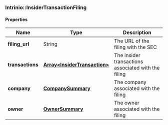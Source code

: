 

[//]: # (CLASS:Intrinio::InsiderTransactionFiling)

[//]: # (KIND:object)

### Intrinio::InsiderTransactionFiling

#### Properties

[//]: # (START_DEFINITION)

Name | Type | Description
------------ | ------------- | -------------
**filing_url** | String | The URL of the filing with the SEC &nbsp;
**transactions** | [**Array&lt;InsiderTransaction&gt;**](InsiderTransaction.md) | The insider transactions associated with the filing &nbsp;
**company** | [**CompanySummary**](CompanySummary.md) | The company associated with the filing &nbsp;
**owner** | [**OwnerSummary**](OwnerSummary.md) | The owner associated with the filing &nbsp;

[//]: # (END_DEFINITION)


[//]: # (CONTAINED_CLASS:Intrinio::InsiderTransaction)


[//]: # (CONTAINED_CLASS:Intrinio::CompanySummary)


[//]: # (CONTAINED_CLASS:Intrinio::OwnerSummary)



